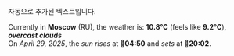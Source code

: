 
자동으로 추가된 텍스트입니다.

<!--START_SECTION:weather:moscow-->
Currently in **Moscow** (RU), the weather is: **10.8°C** (feels like **9.2°C**), ***overcast clouds***<br/>
On *April 29, 2025*, the *sun rises* at 🌅**04:50** and *sets* at 🌇**20:02**.
<!--END_SECTION:weather-->
